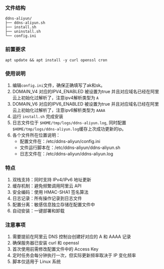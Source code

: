 


### 文件结构

```
ddns-aliyun/
├── ddns-aliyun.sh
├── install.sh
├── uninstall.sh
└── config.ini
```

### 前置要求

```
apt update && apt install -y curl openssl cron

```


### 使用说明

1. 编辑`config.ini`文件，确保正确填写了ak和sk。
2. DOMAIN_V4 对应的IPV4_ENABLED 被设置为true 并且对应域名已经在阿里云上初始化过解析了，注意ipv4解析类型为 `A`  
3. DOMAIN_V6 对应的IPV6_ENABLED 被设置为true 并且对应域名已经在阿里云上初始化过解析了，注意ipv6解析类型为 `AAAA`  
4. 运行 `install.sh` 完成安装
5. 日志文件位于 `$HOME/tmp/logs/ddns-aliyun.log`, 同时配置`$HOME/tmp/logs/ddns-aliyun.log`缓存上次成功更新的ip。
6. 各个文件所在位置说明：
    * 配置文件在：/etc/ddns-aliyun/config.ini    
    * 文件运行脚本在：/etc/ddns-aliyun/ddns-aliyun.sh    
    * 日志文件在：/etc/ddns-aliyun/ddns-aliyun.log   
### 特点

1. 双栈支持：同时支持 IPv4/IPv6 地址更新
2. 缓存机制：避免频繁调用阿里云 API
3. 安全编码：使用 HMAC-SHA1 签名算法
4. 日志记录：所有操作记录到日志文件
5. 配置分离：敏感信息独立存储在配置文件中
6. 自动安装：一键部署和卸载

### 注意事项

1. 需要提前在阿里云 DNS 控制台创建好对应的 A 和 AAAA 记录
2. 确保服务器已安装 curl 和 openssl
3. 首次使用前需修改配置文件中的 Access Key
4. 定时任务会每分钟执行一次，但实际更新频率取决于 IP 变化频率
5. 脚本仅适用于 Linux 系统
